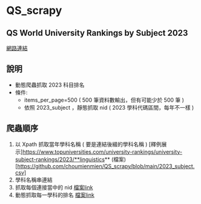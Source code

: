 # QS_scrapy
 
## QS World University Rankings by Subject 2023
[網路連結](https://www.topuniversities.com/subject-rankings/2023?qs_qp=topnav)

## 說明
 - 動態爬蟲抓取 2023 科目排名
 - 條件:
   *  items_per_page=500 ( 500 筆資料數輸出，但有可能少於 500 筆 )
   *  依照 2023_subject ，靜態抓取 nid  ( 2023 學科代碼區間，每年不一樣 )

## 爬蟲順序
 1. 以 Xpath 抓取當年學科名稱 ( 要是連結後綴的學科名稱 )  [釋例展示]https://www.topuniversities.com/university-rankings/university-subject-rankings/2023/**linguistics** (檔案)[https://github.com/choumienmien/QS_scrapy/blob/main/2023_subject.csv]
 2. 學科名稱串連結
 3. 抓取每個連接當中的 nid [檔案link](https://github.com/choumienmien/QS_scrapy/blob/main/nid.csv "link")
 4. 動態抓取每一學科的排名 [檔案link](https://github.com/choumienmien/QS_scrapy/blob/main/QS.csv)
